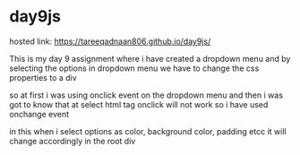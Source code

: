 # day9js

hosted link: https://tareeqadnaan806.github.io/day9js/

This is my day 9 assignment where i have created a dropdown menu and by selecting the options in dropdown menu we have to change the css properties to a div

so at first i was using onclick event on the dropdown menu and then i was got to know that at select html tag onclick will not work so i have used onchange event

in this when i select options as color, background color, padding etcc it will change accordingly in the root div
